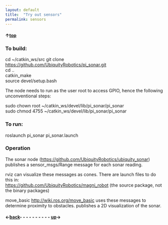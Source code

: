 ```yaml
---
layout: default
title:  "Try out sensors"
permalink: sensors
---
```

#### &uarr;[top]( https://ubiquityrobotics.github.io/learn/)

### To build:

cd ~/catkin_ws/src
git clone https://github.com/UbiquityRobotics/pi_sonar.git  
cd ..  
catkin_make  
source devel/setup.bash

The node needs to run as the user root to access GPIO, hence the following unconventional steps:

sudo chown root ~/catkin_ws/devel/lib/pi_sonar/pi_sonar                                              
sudo chmod 4755 ~/catkin_ws/devel/lib/pi_sonar/pi_sonar

### To run:

roslaunch pi_sonar pi_sonar.launch

### Operation

The sonar node (https://github.com/UbiquityRobotics/ubiquity_sonar) publishes a sensor_msgs/Range message for each sonar reading.

rviz can visualize these messages as cones.  There are launch files to do this in:  
https://github.com/UbiquityRobotics/magni_robot (the source package, not the binary packages)

move_basic http://wiki.ros.org/move_basic uses these messages to determine proximity to obstacles.   publishes a 2D visualization of the sonar.
<!-- todo complete this page! -->
#### &larr;[back](waypoints)- - - - - - - - - - [up](ix_doing_more)&rarr;
